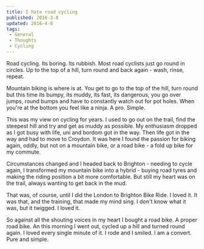 ```yaml
---
title: I hate road cycling
published: 2016-3-8
updated: 2016-4-8
tags:
 - General
 - Thoughts
 - Cycling
---
```


<p>Road cycling. Its boring. Its rubbish. Most road cyclists just go round in circles. Up to the top of a hill, turn round and back again - wash, rinse, repeat.</p>

<p>Mountain biking is where is at. You get to go to the top of the hill, turn round but this time its bumpy, its muddy, its fast, its dangerous, you go over jumps, round bumps and have to constantly watch out for pot holes. When you're at the bottom you feel like a ninja. A pro. Simple.</p>



<p>This was my view on cycling for years. I used to go out on the trail, find the steepest hill and try and get as muddy as possible. My enthusiasm dropped as I got busy with life, uni and bordom got in the way. Then life got in the way and had to move to Croydon. It was here I found the passion for biking again, oddly, but not on a mountain bike, or a road bike - a fold up bike for my commute.</p>



<p>Circumstances changed and I headed back to Brighton - needing to cycle again, I transformed my mountain bike into a hybrid - buying road tyres and making the riding position a bit more comfortable. But still my heart was on the trail, always wanting to get back in the mud.</p>



<p>That was, of course, until I did the London to Brighton Bike Ride. I loved it. It was that, and the training, that made my mind sing. I don't know what it was, but it twigged. I loved it.</p>



<p>So against all the shouting voices in my heart I bought a road bike. A proper road bike. An this morning I went out, cycled up a hill and turned round again. I loved every single minute of it. I rode and I smiled. I am a convert. Pure and simple.</p>